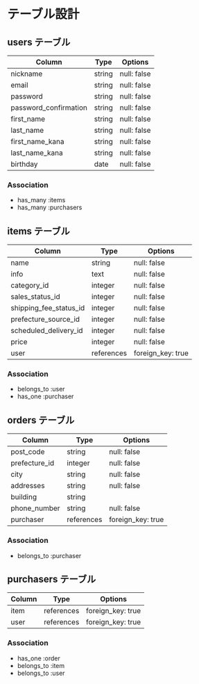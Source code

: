 # テーブル設計

## users テーブル

| Column                | Type   | Options     |
| --------------------- | ------ | ----------- |
| nickname              | string | null: false |
| email                 | string | null: false |
| password              | string | null: false |
| password_confirmation | string | null: false |
| first_name            | string | null: false |
| last_name             | string | null: false |
| first_name_kana       | string | null: false |
| last_name_kana        | string | null: false |
| birthday              | date   | null: false |

### Association

- has_many :items
- has_many :purchasers

## items テーブル

| Column                 | Type       | Options           |
| ---------------------- | ---------- | ----------------- |
| name                   | string     | null: false       |
| info                   | text       | null: false       |
| category_id            | integer    | null: false       |
| sales_status_id        | integer    | null: false       |
| shipping_fee_status_id | integer    | null: false       |
| prefecture_source_id   | integer    | null: false       |
| scheduled_delivery_id  | integer    | null: false       |
| price                  | integer    | null: false       |
| user                   | references | foreign_key: true |

### Association

- belongs_to :user
- has_one    :purchaser

## orders テーブル

| Column        | Type          | Options           |
| ------------- | ------------- | ----------------- |
| post_code     | string        | null: false       |
| prefecture_id | integer       | null: false       |
| city          | string        | null: false       |
| addresses     | string        | null: false       |
| building      | string        |                   |
| phone_number  | string        | null: false       |
| purchaser     | references    | foreign_key: true |

### Association

- belongs_to :purchaser

## purchasers テーブル

| Column         | Type          | Options           |
| -------------- | ------------- | ----------------- |
| item           | references    | foreign_key: true |
| user           | references    | foreign_key: true |
### Association

- has_one    :order
- belongs_to :item
- belongs_to :user
